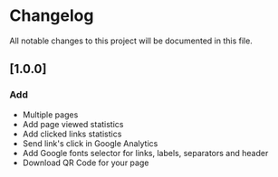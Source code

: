 # Changelog
All notable changes to this project will be documented in this file.

## [1.0.0]
### Add
- Multiple pages
- Add page viewed statistics
- Add clicked links statistics
- Send link's click in Google Analytics
- Add Google fonts selector for links, labels, separators and header
- Download QR Code for your page
